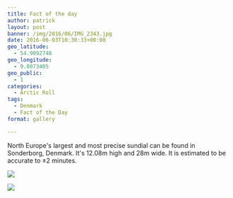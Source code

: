 ```yaml
---
title: Fact of the day
author: patrick
layout: post
banner: /img/2016/06/IMG_2343.jpg
date: 2016-06-03T10:30:33+00:00
geo_latitude:
  - 54.9092748
geo_longitude:
  - 9.8073405
geo_public:
  - 1
categories:
  - Arctic Roll
tags:
  - Denmark
  - Fact of the Day
format: gallery

---
```

North Europe's largest and most precise sundial can be found in Sonderborg, Denmark. It's 12.08m high and 28m wide. It is estimated to be accurate to ±2 minutes.

![](/img/2016/06/IMG_2332.jpg)

![](/img/2016/06/IMG_2343.jpg)
